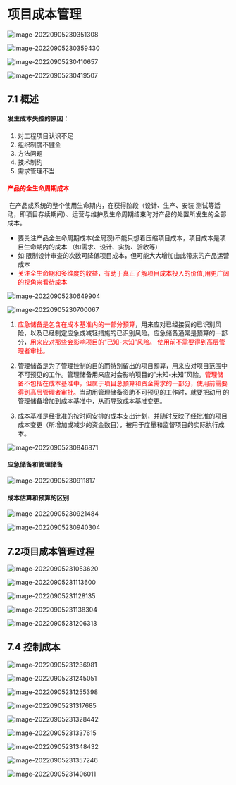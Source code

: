 # 项目成本管理

![image-20220905230351308](https://bard-note.oss-cn-hangzhou.aliyuncs.com/img/image-20220905230351308.png)

![image-20220905230359430](https://bard-note.oss-cn-hangzhou.aliyuncs.com/img/image-20220905230359430.png)

![image-20220905230410657](https://bard-note.oss-cn-hangzhou.aliyuncs.com/img/image-20220905230410657.png)

![image-20220905230419507](https://bard-note.oss-cn-hangzhou.aliyuncs.com/img/image-20220905230419507.png)

## 7.1 概述

#### 发生成本失控的原因：

1. 对工程项目认识不足
2. 组织制度不健全
3. 方法问题
4. 技术制约
5. 需求管理不当

#### <span style='color:red'>产品的全生命周期成本</span>

​	在产品或系统的整个使用生命期内，在获得阶段（设计、生产、安装 测试等活动，即项目存续期间）、运营与维护及生命周期结束时对产品的处置所发生的全部成本。

* 要关注产品全生命周期成本(全局观)不能只想着压缩项目成本，项目成本是项目生命期内的成本 （如需求、设计、实施、验收等)
* 如∶限制设计审查的次数可降低项目成本，但可能大大增加由此带来的产品运营成本
* <span style='color:red'>关注全生命期和多维度的收益，有助于真正了解项目成本投入的价值,用更广阔的视角来看待成本</span>

![image-20220905230649904](https://bard-note.oss-cn-hangzhou.aliyuncs.com/img/image-20220905230649904.png)

![image-20220905230700067](https://bard-note.oss-cn-hangzhou.aliyuncs.com/img/image-20220905230700067.png)

1. <span style='color:red'>应急储备是包含在成本基准内的一部分预算</span>，用来应对已经接受的已识别风险，以及已经制定应急或减轻措施的已识别风险。应急储备通常是预算的一部分，<span style='color:red'>用来应对那些会影响项目的“已知-未知”风险。 使用前不需要得到高层管理者审批。</span>

2. 管理储备是为了管理控制的目的而特别留出的项目预算，用来应对项目范围中不可预见的工作。管理储备用来应对会影响项目的“未知-未知”风险。<span style='color:red'>管理储备不包括在成本基准中，但属于项目总预算和资金需求的一部分，使用前需要得到高层管理者审批。</span>当动用管理储备资助不可预见的工作时，就要把动用 的管理储备增加到成本基准中，从而导致成本基准变更。
3. 成本基准是经批准的按时间安排的成本支出计划，并随时反映了经批准的项目成本变更（所增加或减少的资金数目），被用于度量和监督项目的实际执行成本。


![image-20220905230846871](https://bard-note.oss-cn-hangzhou.aliyuncs.com/img/image-20220905230846871.png)

#### 应急储备和管理储备

![image-20220905230911817](https://bard-note.oss-cn-hangzhou.aliyuncs.com/img/image-20220905230911817.png)

#### 成本估算和预算的区别

![image-20220905230921484](https://bard-note.oss-cn-hangzhou.aliyuncs.com/img/image-20220905230921484.png)

![image-20220905230940304](https://bard-note.oss-cn-hangzhou.aliyuncs.com/img/image-20220905230940304.png)

## 7.2项目成本管理过程

![image-20220905231053620](https://bard-note.oss-cn-hangzhou.aliyuncs.com/img/image-20220905231053620.png)

![image-20220905231113600](https://bard-note.oss-cn-hangzhou.aliyuncs.com/img/image-20220905231113600.png)

![image-20220905231128135](https://bard-note.oss-cn-hangzhou.aliyuncs.com/img/image-20220905231128135.png)

![image-20220905231138304](https://bard-note.oss-cn-hangzhou.aliyuncs.com/img/image-20220905231138304.png)

![image-20220905231206313](https://bard-note.oss-cn-hangzhou.aliyuncs.com/img/image-20220905231206313.png)

## 7.4 控制成本

![image-20220905231236981](https://bard-note.oss-cn-hangzhou.aliyuncs.com/img/image-20220905231236981.png)

![image-20220905231245051](https://bard-note.oss-cn-hangzhou.aliyuncs.com/img/image-20220905231245051.png)

![image-20220905231255398](https://bard-note.oss-cn-hangzhou.aliyuncs.com/img/image-20220905231304025.png)

![image-20220905231317685](https://bard-note.oss-cn-hangzhou.aliyuncs.com/img/image-20220905231317685.png)

![image-20220905231328442](https://bard-note.oss-cn-hangzhou.aliyuncs.com/img/image-20220905231328442.png)

![image-20220905231337615](https://bard-note.oss-cn-hangzhou.aliyuncs.com/img/image-20220905231337615.png)

![image-20220905231348432](https://bard-note.oss-cn-hangzhou.aliyuncs.com/img/image-20220905231348432.png)

![image-20220905231357246](https://bard-note.oss-cn-hangzhou.aliyuncs.com/img/image-20220905231357246.png)

![image-20220905231406011](https://bard-note.oss-cn-hangzhou.aliyuncs.com/img/image-20220905231406011.png)